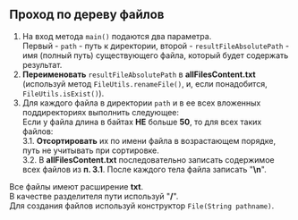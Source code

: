 ## Проход по дереву файлов

1. На вход метода `main()` подаются два параметра.  
Первый - `path` - путь к директории, второй - `resultFileAbsolutePath` - имя (полный путь) существующего файла, который будет содержать результат.  
2. **Переименовать** `resultFileAbsolutePath` в **allFilesContent.txt** (используй метод `FileUtils.renameFile()`, и, если понадобится, `FileUtils.isExist()`).  
3. Для каждого файла в директории `path` и в ее всех вложенных поддиректориях выполнить следующее:  
Если у файла длина в байтах **НЕ** больше **50**, то для всех таких файлов:  
  3.1. **Отсортировать** их по имени файла в возрастающем порядке, путь не учитывать при сортировке.  
  3.2. В **allFilesContent.txt** последовательно записать содержимое всех файлов из **п. 3.1**. После каждого тела файла записать "**\n**".  

Все файлы имеют расширение **txt**.  
В качестве разделителя пути используй "**/**".  
Для создания файлов используй конструктор `File(String pathname)`.
